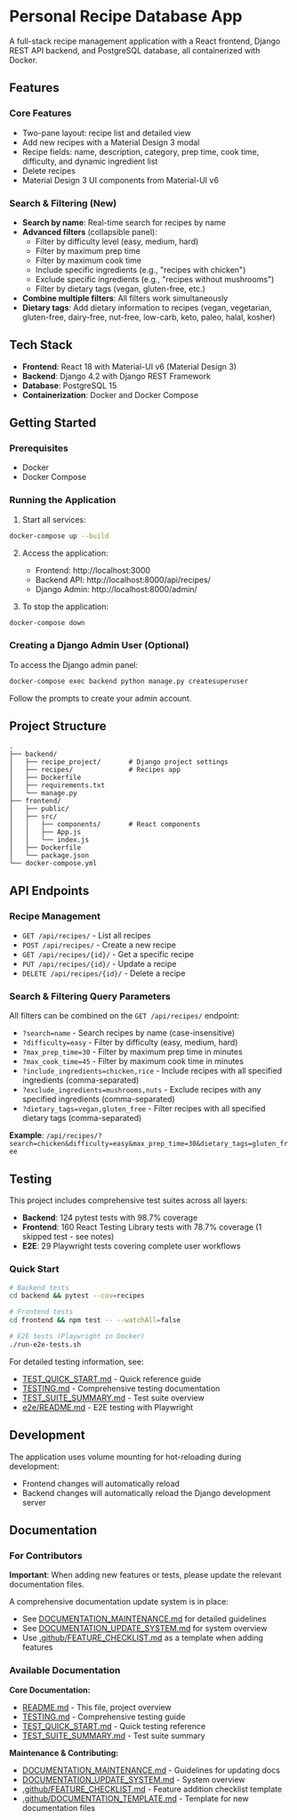 # Personal Recipe Database App

A full-stack recipe management application with a React frontend, Django REST API backend, and PostgreSQL database, all containerized with Docker.

## Features

### Core Features
- Two-pane layout: recipe list and detailed view
- Add new recipes with a Material Design 3 modal
- Recipe fields: name, description, category, prep time, cook time, difficulty, and dynamic ingredient list
- Delete recipes
- Material Design 3 UI components from Material-UI v6

### Search & Filtering (New)
- **Search by name**: Real-time search for recipes by name
- **Advanced filters** (collapsible panel):
  - Filter by difficulty level (easy, medium, hard)
  - Filter by maximum prep time
  - Filter by maximum cook time
  - Include specific ingredients (e.g., "recipes with chicken")
  - Exclude specific ingredients (e.g., "recipes without mushrooms")
  - Filter by dietary tags (vegan, gluten-free, etc.)
- **Combine multiple filters**: All filters work simultaneously
- **Dietary tags**: Add dietary information to recipes (vegan, vegetarian, gluten-free, dairy-free, nut-free, low-carb, keto, paleo, halal, kosher)

## Tech Stack

- **Frontend**: React 18 with Material-UI v6 (Material Design 3)
- **Backend**: Django 4.2 with Django REST Framework
- **Database**: PostgreSQL 15
- **Containerization**: Docker and Docker Compose

## Getting Started

### Prerequisites

- Docker
- Docker Compose

### Running the Application

1. Start all services:
```bash
docker-compose up --build
```

2. Access the application:
   - Frontend: http://localhost:3000
   - Backend API: http://localhost:8000/api/recipes/
   - Django Admin: http://localhost:8000/admin/

3. To stop the application:
```bash
docker-compose down
```

### Creating a Django Admin User (Optional)

To access the Django admin panel:

```bash
docker-compose exec backend python manage.py createsuperuser
```

Follow the prompts to create your admin account.

## Project Structure

```
.
├── backend/
│   ├── recipe_project/       # Django project settings
│   ├── recipes/              # Recipes app
│   ├── Dockerfile
│   ├── requirements.txt
│   └── manage.py
├── frontend/
│   ├── public/
│   ├── src/
│   │   ├── components/       # React components
│   │   ├── App.js
│   │   └── index.js
│   ├── Dockerfile
│   └── package.json
└── docker-compose.yml
```

## API Endpoints

### Recipe Management
- `GET /api/recipes/` - List all recipes
- `POST /api/recipes/` - Create a new recipe
- `GET /api/recipes/{id}/` - Get a specific recipe
- `PUT /api/recipes/{id}/` - Update a recipe
- `DELETE /api/recipes/{id}/` - Delete a recipe

### Search & Filtering Query Parameters
All filters can be combined on the `GET /api/recipes/` endpoint:

- `?search=name` - Search recipes by name (case-insensitive)
- `?difficulty=easy` - Filter by difficulty (easy, medium, hard)
- `?max_prep_time=30` - Filter by maximum prep time in minutes
- `?max_cook_time=45` - Filter by maximum cook time in minutes
- `?include_ingredients=chicken,rice` - Include recipes with all specified ingredients (comma-separated)
- `?exclude_ingredients=mushrooms,nuts` - Exclude recipes with any specified ingredients (comma-separated)
- `?dietary_tags=vegan,gluten_free` - Filter recipes with all specified dietary tags (comma-separated)

**Example**: `/api/recipes/?search=chicken&difficulty=easy&max_prep_time=30&dietary_tags=gluten_free`

## Testing

This project includes comprehensive test suites across all layers:

- **Backend**: 124 pytest tests with 98.7% coverage
- **Frontend**: 160 React Testing Library tests with 78.7% coverage (1 skipped test - see notes)
- **E2E**: 29 Playwright tests covering complete user workflows

### Quick Start
```bash
# Backend tests
cd backend && pytest --cov=recipes

# Frontend tests
cd frontend && npm test -- --watchAll=false

# E2E tests (Playwright in Docker)
./run-e2e-tests.sh
```

For detailed testing information, see:
- [TEST_QUICK_START.md](./TEST_QUICK_START.md) - Quick reference guide
- [TESTING.md](./TESTING.md) - Comprehensive testing documentation
- [TEST_SUITE_SUMMARY.md](./TEST_SUITE_SUMMARY.md) - Test suite overview
- [e2e/README.md](./e2e/README.md) - E2E testing with Playwright

## Development

The application uses volume mounting for hot-reloading during development:
- Frontend changes will automatically reload
- Backend changes will automatically reload the Django development server

## Documentation

### For Contributors

**Important**: When adding new features or tests, please update the relevant documentation files.

A comprehensive documentation update system is in place:
- See [DOCUMENTATION_MAINTENANCE.md](./DOCUMENTATION_MAINTENANCE.md) for detailed guidelines
- See [DOCUMENTATION_UPDATE_SYSTEM.md](./DOCUMENTATION_UPDATE_SYSTEM.md) for system overview
- Use [.github/FEATURE_CHECKLIST.md](./.github/FEATURE_CHECKLIST.md) as a template when adding features

### Available Documentation

**Core Documentation:**
- [README.md](./README.md) - This file, project overview
- [TESTING.md](./TESTING.md) - Comprehensive testing guide
- [TEST_QUICK_START.md](./TEST_QUICK_START.md) - Quick testing reference
- [TEST_SUITE_SUMMARY.md](./TEST_SUITE_SUMMARY.md) - Test suite summary

**Maintenance & Contributing:**
- [DOCUMENTATION_MAINTENANCE.md](./DOCUMENTATION_MAINTENANCE.md) - Guidelines for updating docs
- [DOCUMENTATION_UPDATE_SYSTEM.md](./DOCUMENTATION_UPDATE_SYSTEM.md) - System overview
- [.github/FEATURE_CHECKLIST.md](./.github/FEATURE_CHECKLIST.md) - Feature addition checklist template
- [.github/DOCUMENTATION_TEMPLATE.md](./.github/DOCUMENTATION_TEMPLATE.md) - Template for new documentation files
